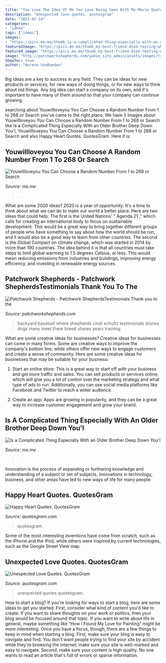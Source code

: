 ```yaml
---
title: "You Love The Idea Of Me You Love Being Seen With Me Movie Quote - Youwillloveyou You Can Choose A Random Number From 1 To 268 Or Search"
description: "Unexpected love quotes. quotesgram"
date: "2023-02-14"
categories:
- "ideas"
tags: ["ideas"]
images:
- "https://pics.me.me/thumb_is-a-complicated-thing-especially-with-an-older-brother-deep-67214413.png"
featuredImage: "https://pics.me.me/thumb_my-best-friend-died-texting-while-driving-this-was-the-33147552.png"
featured_image: "https://pics.me.me/thumb_my-best-friend-died-texting-while-driving-this-was-the-33147552.png"
image: "http://patchworkshepherds.com/yahoo_site_admin/assets/images/trinitygoldiboss.26122711_std.JPG"
ShowToc: true
author: "Norene VonRueden"
---
```



Big ideas are a key to success in any field. They can be ideas for new products or services, for new ways of doing things, or for new ways to think about old things. Any big idea can start a company on its own, and it's important to have many of them around so that your company can continue growing.

	

		
searching about Youwillloveyou You Can Choose a Random Number From 1 to 268 or Search you've came to the right place. We have 5 Images about Youwillloveyou You Can Choose a Random Number From 1 to 268 or Search like Is a Complicated Thing Especially With an Older Brother Deep Down You&#039;l, Youwillloveyou You Can Choose a Random Number From 1 to 268 or Search and also Happy Heart Quotes. QuotesGram. Here it is:
		
    
## Youwillloveyou You Can Choose A Random Number From 1 To 268 Or Search

<img loading=lazy src="https://pics.me.me/thumb_my-best-friend-died-texting-while-driving-this-was-the-33147552.png" onerror="this.onerror=null;this.src='https://tse3.mm.bing.net/th?id=OIP.O-oVddrlbznCxvS1YLLmnAAAAA&amp;pid=15.1';" alt="Youwillloveyou You Can Choose a Random Number From 1 to 268 or Search">

_Source: me.me_

>. 

	

What are some 2020 ideas?
2020 is a year of opportunity. It's a time to think about what we can do to make our world a better place. Here are two ideas that could help: 
The first is the United Nations' " Agenda 21 ," which calls for creating an international body to focus on sustainable development. This would be a great way to bring together different groups of people who have something to say about how the world should be run, and it would also be a good way to learn from other countries. 
The second is the Global Compact on climate change, which was started in 2014 by more than 190 countries. The idea behind it is that all countries must take steps to limit global warming to 1.5 degrees Celsius, or less. This would mean reducing emissions from industries and buildings, improving energy efficiency, and investing in renewable energy sources.

    
## Patchwork Shepherds - Patchwork ShepherdsTestimonials Thank You To The

<img loading=lazy src="http://patchworkshepherds.com/yahoo_site_admin/assets/images/trinitygoldiboss.26122711_std.JPG" onerror="this.onerror=null;this.src='https://tse1.mm.bing.net/th?id=OIP.lq9bInIncZeCW8BvpIh1sgHaFj&amp;pid=15.1';" alt="Patchwork Shepherds - Patchwork ShepherdsTestimonials Thank you to the">

_Source: patchworkshepherds.com_

>backyard baseball where shepherds cindi schultz testimonials stories dogs many meet there breed shares years training. 

	

What are some creative ideas for businesses?
Creative ideas for businesses can come in many forms. Some are creative ways to improve the company's bottom line, while others offer new ways to engage customers and create a sense of community. Here are some creative ideas for businesses that may be suitable for your business:
1. Start an online store: This is a great way to start off with your business and get more traffic and sales. You can sell products or services online, which will give you a lot of control over the marketing strategy and what type of ads to run. Additionally, you can use social media platforms like Facebook and Twitter to reach a wider audience.

2. Create an app: Apps are growing in popularity, and they can be a great way to increase customer engagement and grow your brand.

    
## Is A Complicated Thing Especially With An Older Brother Deep Down You&#039;l

<img loading=lazy src="https://pics.me.me/thumb_is-a-complicated-thing-especially-with-an-older-brother-deep-67214413.png" onerror="this.onerror=null;this.src='https://tse3.mm.bing.net/th?id=OIP.7IxwlB_hWJgfxhLd1mdsogAAAA&amp;pid=15.1';" alt="Is a Complicated Thing Especially With an Older Brother Deep Down You&#039;l">

_Source: me.me_

>. 

	

Innovation is the process of expanding or furthering knowledge and understanding of a subject or set of subjects. Innovations in technology, business, and other areas have led to new ways of life for many people.

    
## Happy Heart Quotes. QuotesGram

<img loading=lazy src="https://cdn.quotesgram.com/small/4/4/1575189351-3-Quotes-about-being-Happy.jpg" onerror="this.onerror=null;this.src='https://tse2.mm.bing.net/th?id=OIP.QJ8OvNWtY5UkS8DlRiWvYAAAAA&amp;pid=15.1';" alt="Happy Heart Quotes. QuotesGram">

_Source: quotesgram.com_

>quotesgram. 

	

Some of the most interesting inventions have come from scratch, such as the iPhone and the iPod, while others were inspired by current technologies, such as the Google Street View map.

    
## Unexpected Love Quotes. QuotesGram

<img loading=lazy src="https://cdn.quotesgram.com/img/30/77/1814508873-3368b1594412236ccda2ae6c625de959.jpg" onerror="this.onerror=null;this.src='https://tse3.mm.bing.net/th?id=OIP.7dZa8sjIHTEwTsD8R_X6vwHaF8&amp;pid=15.1';" alt="Unexpected Love Quotes. QuotesGram">

_Source: quotesgram.com_

>unexpected quotes quotesgram. 

	

How to start a blog?
If you're looking for ways to start a blog, here are some ideas to get you started. First, consider what kind of content you'd like to create. If you want to share thoughts on your work or politics, then your blog would be focused around that topic. If you want to write about life in general, maybe something like “How I Found My Love for Painting” might be more interesting. Once you have a focus, though, there are a few things to keep in mind when starting a blog. First, make sure your blog is easy to navigate and find. You don't want people trying to find your site by accident while they're browsing the internet; make sure your site is well-marked and easy to navigate. Second, make sure your content is high quality. No one wants to read an article that's full of errors or sparse information.

